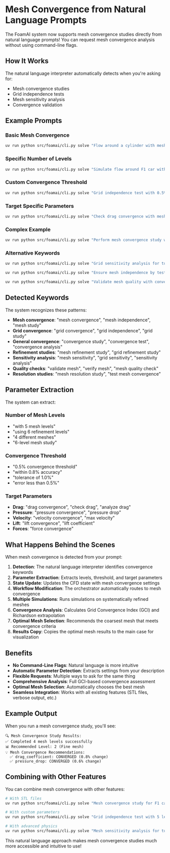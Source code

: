 # Mesh Convergence from Natural Language Prompts

The FoamAI system now supports mesh convergence studies directly from natural language prompts! You can request mesh convergence analysis without using command-line flags.

## How It Works

The natural language interpreter automatically detects when you're asking for:
- Mesh convergence studies
- Grid independence tests  
- Mesh sensitivity analysis
- Convergence validation

## Example Prompts

### Basic Mesh Convergence
```bash
uv run python src/foamai/cli.py solve "Flow around a cylinder with mesh convergence study" --verbose
```

### Specific Number of Levels
```bash
uv run python src/foamai/cli.py solve "Simulate flow around F1 car with 5 mesh levels for convergence analysis" --stl-file stl/F1.stl --verbose
```

### Custom Convergence Threshold
```bash
uv run python src/foamai/cli.py solve "Grid independence test with 0.5% convergence threshold for flow around airfoil" --verbose
```

### Target Specific Parameters
```bash
uv run python src/foamai/cli.py solve "Check drag convergence with mesh refinement study for flow around sphere" --verbose
```

### Complex Example
```bash
uv run python src/foamai/cli.py solve "Perform mesh convergence study with 6 levels, analyze drag and pressure convergence within 0.8% accuracy for high-speed flow around F1 car at 200 km/h" --stl-file stl/F1.stl --verbose
```

### Alternative Keywords
```bash
uv run python src/foamai/cli.py solve "Grid sensitivity analysis for turbulent flow around cylinder" --verbose
```

```bash
uv run python src/foamai/cli.py solve "Ensure mesh independence by testing different mesh resolutions" --verbose
```

```bash
uv run python src/foamai/cli.py solve "Validate mesh quality with convergence test for nozzle flow" --verbose
```

## Detected Keywords

The system recognizes these patterns:
- **Mesh convergence**: "mesh convergence", "mesh independence", "mesh study"
- **Grid convergence**: "grid convergence", "grid independence", "grid study"  
- **General convergence**: "convergence study", "convergence test", "convergence analysis"
- **Refinement studies**: "mesh refinement study", "grid refinement study"
- **Sensitivity analysis**: "mesh sensitivity", "grid sensitivity", "sensitivity analysis"
- **Quality checks**: "validate mesh", "verify mesh", "mesh quality check"
- **Resolution studies**: "mesh resolution study", "test mesh convergence"

## Parameter Extraction

The system can extract:

### Number of Mesh Levels
- "with 5 mesh levels"
- "using 6 refinement levels"
- "4 different meshes"
- "6-level mesh study"

### Convergence Threshold
- "0.5% convergence threshold"
- "within 0.8% accuracy"
- "tolerance of 1.0%"
- "error less than 0.5%"

### Target Parameters
- **Drag**: "drag convergence", "check drag", "analyze drag"
- **Pressure**: "pressure convergence", "pressure drop"
- **Velocity**: "velocity convergence", "max velocity"
- **Lift**: "lift convergence", "lift coefficient"
- **Forces**: "force convergence"

## What Happens Behind the Scenes

When mesh convergence is detected from your prompt:

1. **Detection**: The natural language interpreter identifies convergence keywords
2. **Parameter Extraction**: Extracts levels, threshold, and target parameters
3. **State Update**: Updates the CFD state with mesh convergence settings
4. **Workflow Modification**: The orchestrator automatically routes to mesh convergence
5. **Multiple Simulations**: Runs simulations on systematically refined meshes
6. **Convergence Analysis**: Calculates Grid Convergence Index (GCI) and Richardson extrapolation
7. **Optimal Mesh Selection**: Recommends the coarsest mesh that meets convergence criteria
8. **Results Copy**: Copies the optimal mesh results to the main case for visualization

## Benefits

- **No Command-Line Flags**: Natural language is more intuitive
- **Automatic Parameter Detection**: Extracts settings from your description
- **Flexible Requests**: Multiple ways to ask for the same thing
- **Comprehensive Analysis**: Full GCI-based convergence assessment
- **Optimal Mesh Selection**: Automatically chooses the best mesh
- **Seamless Integration**: Works with all existing features (STL files, verbose output, etc.)

## Example Output

When you run a mesh convergence study, you'll see:

```
🔍 Mesh Convergence Study Results:
✅ Completed 4 mesh levels successfully
📊 Recommended Level: 2 (Fine mesh)
💡 Mesh Convergence Recommendations:
  ✅ drag_coefficient: CONVERGED (0.8% change)
  ✅ pressure_drop: CONVERGED (0.6% change)
```

## Combining with Other Features

You can combine mesh convergence with other features:

```bash
# With STL files
uv run python src/foamai/cli.py solve "Mesh convergence study for F1 car aerodynamics at 200 km/h, analyze drag and downforce" --stl-file stl/F1.stl --verbose

# With custom parameters
uv run python src/foamai/cli.py solve "Grid independence test with 5 levels and 0.5% threshold for high Reynolds number flow around cylinder with velocity 50 m/s" --verbose

# With advanced physics
uv run python src/foamai/cli.py solve "Mesh sensitivity analysis for turbulent flow with heat transfer around heated cylinder" --verbose
```

This natural language approach makes mesh convergence studies much more accessible and intuitive to use! 